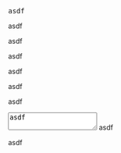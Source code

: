 <pre>asdf</pre> asdf

asdf

<script>asdf</script> asdf

asdf

<style>asdf</style> asdf

asdf

<textarea>asdf</textarea> asdf

asdf